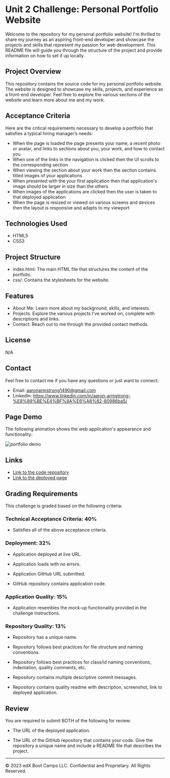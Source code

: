 # Unit 2 Challenge: Personal Portfolio Website

Welcome to the repository for my personal portfolio website! I'm thrilled to share my journey as an aspiring front-end developer and showcase the projects and skills that represent my passion for web development. This README file will guide you through the structure of the project and provide information on how to set it up locally.

## Project Overview

This repository contains the source code for my personal portfolio website. The website is designed to showcase my skills, projects, and experience as a front-end developer. Feel free to explore the various sections of the website and learn more about me and my work.

## Acceptance Criteria

Here are the critical requirements necessary to develop a portfolio that satisfies a typical hiring manager’s needs:

* When the page is loaded the page presents your name, a recent photo or avatar, and links to sections about you, your work, and how to contact you
* When one of the links in the navigation is clicked then the UI scrolls to the corresponding section
* When viewing the section about your work then the section contains titled images of your applications
* When presented with the your first application then that application's image should be larger in size than the others
* When images of the applications are clicked then the user is taken to that deployed application
* When the page is resized or viewed on various screens and devices then the layout is responsive and adapts to my viewport

## Technologies Used

* HTML5
* CSS3

## Project Structure

* index.html: The main HTML file that structures the content of the portfolio.
* css/: Contains the stylesheets for the website.

## Features

* About Me: Learn more about my background, skills, and interests.
* Projects: Explore the various projects I've worked on, complete with descriptions and links.
* Contact: Reach out to me through the provided contact methods.

## License

N/A

## Contact

Feel free to contact me if you have any questions or just want to connect:

* Email: aaronarmstrong1490@gmail.com
* LinkedIn: https://www.linkedin.com/in/aaron-armstrong-%E8%89%BE%E4%BF%8A%E6%A8%82-80986ba5/

## Page Demo

The following animation shows the web application's appearance and functionality:

![portfolio demo](./images/pagedemo.gif)

## Links

* [Link to the code repository](https://github.com/aaron1490/aaron-armstrong-project-portfolio)
* [Link to the deployed page](https://aaron1490.github.io/aaron-armstrong-project-portfolio/)

## Grading Requirements

This challenge is graded based on the following criteria: 

### Technical Acceptance Criteria: 40%

* Satisfies all of the above acceptance criteria.

### Deployment: 32%

* Application deployed at live URL.

* Application loads with no errors.

* Application GitHub URL submitted.

* GitHub repository contains application code.

### Application Quality: 15%

* Application resembles the mock-up functionality provided in the challenge instructions.

### Repository Quality: 13%

* Repository has a unique name.

* Repository follows best practices for file structure and naming conventions.

* Repository follows best practices for class/id naming conventions, indentation, quality comments, etc.

* Repository contains multiple descriptive commit messages.

* Repository contains quality readme with description, screenshot, link to deployed application.

## Review

You are required to submit BOTH of the following for review:

* The URL of the deployed application. 

* The URL of the GitHub repository that contains your code. Give the repository a unique name and include a README file that describes the project.

---
© 2023 edX Boot Camps LLC. Confidential and Proprietary. All Rights Reserved.